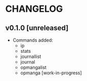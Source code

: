 # CHANGELOG

## v0.1.0 [unreleased]

-   Commands added:
    -   ip
    -   stats
    -   journallist
    -   journal
    -   opmangalist
    -   opmanga [work-in-progress]
